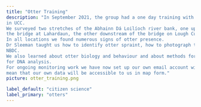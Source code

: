 ```yaml
---
title: "Otter Training"
description: "In September 2021, the group had a one day training with Dr Paddy Sleeman, a mammalogist based
in UCC.
We surveyed two stretches of the Abhainn Dá Loilíoch river bank, one upstream and downstream of
the bridge at Lahardaun, the other downstream of the bridge on Lough Cutra Drive.
In all locations we found numerous signs of otter presence.
Dr Sleeman taught us how to identify otter spraint, how to photograph these and upload data to the
NBDC.
We also learned about otter biology and behaviour and about methods for capturing hair samples
for DNA analysis.
For ongoing monitoring work we have now set up our own email account with the NBDC, which will
mean that our own data will be accessible to us in map form."
picture: otter_training.png

label_default: "citizen science" 
label_primary: "otters"
---
```

